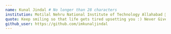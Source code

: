 ```yaml
---
name: Kunal Jindal # No longer than 28 characters
institution: Motilal Nehru National Institute of Technology Allahabad 🚩 # no longer than 58 characters
quote: Keep smiling so that life gets tired upsetting you :) Never Give Up! # no longer than 100 characters, avoid using quotes(") to guarantee the format remains the same.
github_user: https://github.com/imkunaljindal
---
```

